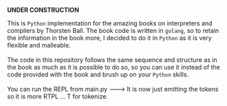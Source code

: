 **UNDER CONSTRUCTION**


This is ```Python``` implementation for the amazing books on interpreters and compilers by Thorsten Ball. The book code is written in ```golang```, so to retain the information in the book more, I decided to do it in ```Python``` as it is very flexible and malleable.
</br></br>The code in this repository follows the same sequence and structure as in the book as much as it is possible to do so, so you can use it instead of the code provided with the book and brush up on your ```Python``` skills.
</br></br>You can run the REPL from main.py ---> It is now just emitting the tokens so it is more RTPL ... T for tokenize.</br></br>
 
